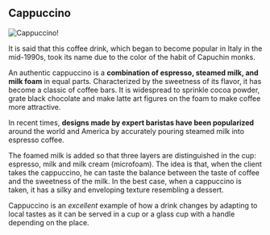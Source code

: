 ## Cappuccino
![Cappuccino!](https://www.thespruceeats.com/thmb/UA_NNtGiS5n6CI07kJVOMkSqYEA=/2942x2942/smart/filters:no_upscale%28%29/how-to-make-cappuccinos-766116-hero-01-a754d567739b4ee0b209305138ecb996.jpg)

It is said that this coffee drink, which began to become popular in Italy in the mid-1990s, took its name due to the color of the habit of Capuchin monks.

An authentic cappuccino is a **combination of espresso, steamed milk, and milk foam** in equal parts. Characterized by the sweetness of its flavor, it has become a classic of coffee bars. It is widespread to sprinkle cocoa powder, grate black chocolate and make latte art figures on the foam to make coffee more attractive.

In recent times, **designs made by expert baristas have been popularized** around the world and America by accurately pouring steamed milk into espresso coffee.

The foamed milk is added so that three layers are distinguished in the cup: espresso, milk and milk cream (microfoam). The idea is that, when the client takes the cappuccino, he can taste the balance between the taste of coffee and the sweetness of the milk. In the best case, when a cappuccino is taken, it has a silky and enveloping texture resembling a dessert.

Cappuccino is an *excellent* example of how a drink changes by adapting to local tastes as it can be served in a cup or a glass cup with a handle depending on the place.